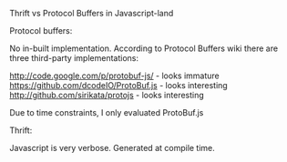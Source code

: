 Thrift vs Protocol Buffers in Javascript-land

Protocol buffers:

No in-built implementation. According to Protocol Buffers wiki there are three third-party implementations:

http://code.google.com/p/protobuf-js/  - looks immature
https://github.com/dcodeIO/ProtoBuf.js - looks interesting
http://github.com/sirikata/protojs     - looks interesting

Due to time constraints, I only evaluated ProtoBuf.js


Thrift:

Javascript is very verbose.
Generated at compile time.